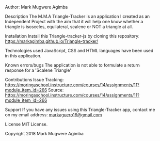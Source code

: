 Author: Mark Mugwere Agimba

Description
The M.M.A Triangle-Tracker is an application I created as an Independent Project with the aim that it will help one know whether a triangle is isosceles, equilateral, scalene or NOT a triangle at all.

Installation
Install this Triangle-tracker-js by cloning this repository: https://markagimba.github.io/Triangle-tracker/

Technologies used
JavaScript, CSS and HTML languages have been used in this application.

Known errors/bugs
The application is not able to formulate a return response for a 'Scalene Triangle'

Contributions
Issue Tracking: https://moringaschool.instructure.com/courses/14/assignments/11?module_item_id=266
Source: https://moringaschool.instructure.com/courses/14/assignments/11?module_item_id=266

Support
If you have any issues using this Triangle-Tracker app, contact me on my email address: markaguero16@gmail.com

License
MIT License.

Copyright 2018 Mark Mugwere Agimba
